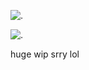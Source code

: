 ![.](https://64.media.tumblr.com/1cadd6ccbb6869e703a85005bc9a0ad6/bf761b6bb2557806-e6/s500x750/0d2d05c869513c8d89d19369f8ebd2f1a2323b88.gifv)

![.](https://cdn.discordapp.com/attachments/328008754119311370/1307283756754796615/image.png?ex=6739be5f&is=67386cdf&hm=4243b9400576ee8a550961de02c5cea3f18fcd132316d75e08b945d624b9330f&)

huge wip srry lol
